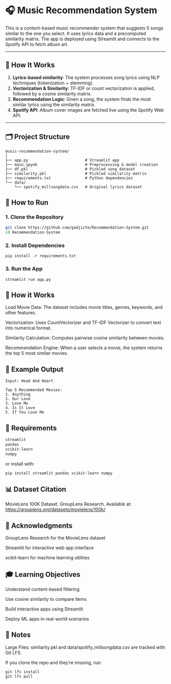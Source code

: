 # 🎧 Music Recommendation System

This is a content-based music recommender system that suggests 5 songs similar to the one you select. It uses lyrics data and a precomputed similarity matrix. The app is deployed using Streamlit and connects to the Spotify API to fetch album art.

---

## 🧠 How It Works

1. **Lyrics-based similarity**: The system processes song lyrics using NLP techniques (tokenization + stemming).
2. **Vectorization & Similarity**: TF-IDF or count vectorization is applied, followed by a cosine similarity matrix.
3. **Recommendation Logic**: Given a song, the system finds the most similar lyrics using the similarity matrix.
4. **Spotify API**: Album cover images are fetched live using the Spotify Web API.

---

## 🗂️ Project Structure

```text
music-recommendation-system/
│
├── app.py                         # Streamlit app
├── main.ipynb                     # Preprocessing & model creation
├── df.pkl                         # Pickled song dataset
├── similarity.pkl                 # Pickled similarity matrix
├── requirements.txt               # Python dependencies
└── data/
    └── spotify_millsongdata.csv   # Original lyrics dataset
```
## 🚀 How to Run

### 1. Clone the Repository

```bash
git clone https://github.com/gadjicte/Recommendation-System.git
cd Recommendation-System
```
### 2. Install Dependencies

```
pip install -r requirements.txt
```
### 3. Run the App

```
streamlit run app.py
```
## 🧠 How it Works

Load Movie Data: The dataset includes movie titles, genres, keywords, and other features.

Vectorization: Uses CountVectorizer and TF-IDF Vectorizer to convert text into numerical format.

Similarity Calculation: Computes pairwise cosine similarity between movies.

Recommendation Engine: When a user selects a movie, the system returns the top 5 most similar movies.

## 🧪 Example Output

```text
Input: Head And Heart

Top 5 Recommended Movies:
1. Anything
2. Our Love
3. Love Me
4. Is It Love
5. If You Love Me
```
## 🔧 Requirements

```bash
streamlit
pandas
scikit-learn
numpy
```
or install with:
```
pip install streamlit pandas scikit-learn numpy
```
## 📊 Dataset Citation
MovieLens 100K Dataset. GroupLens Research.
Available at: https://grouplens.org/datasets/movielens/100k/

## 🙌 Acknowledgments
GroupLens Research for the MovieLens dataset

Streamlit for interactive web app interface

scikit-learn for machine learning utilities

## 🎓 Learning Objectives
Understand content-based filtering

Use cosine similarity to compare items

Build interactive apps using Streamlit

Deploy ML apps in real-world scenarios

## 💾 Notes
Large Files: similarity.pkl and data/spotify_millsongdata.csv are tracked with Git LFS.

If you clone the repo and they’re missing, run:
```
git lfs install
git lfs pull
```
